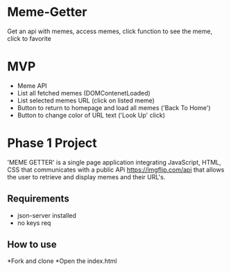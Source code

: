 # Meme-Getter
Get an api with memes, access memes, click function to see the meme, click to favorite

# MVP 
* Meme API
* List all fetched memes (DOMContenetLoaded)
* List selected memes URL (click on listed meme)
* Button to return to homepage and load all memes ('Back To Home')
* Button to change color of URL text ('Look Up' click)


# Phase 1 Project
'MEME GETTER' is a single page application integrating JavaScript, HTML, CSS that communicates with a public APi https://imgflip.com/api that allows the user to retrieve and display memes and their URL's.

## Requirements
* json-server installed
* no keys req


## How to use
*Fork and clone
*Open the index.html

